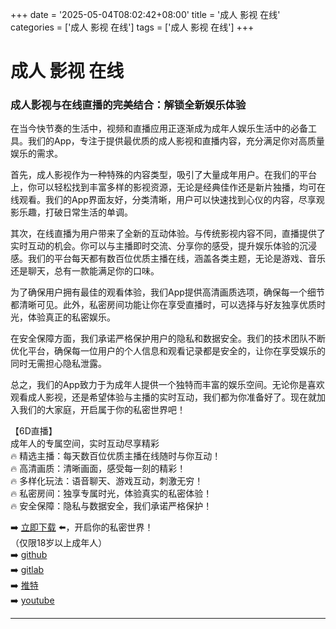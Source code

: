 +++
date = '2025-05-04T08:02:42+08:00'
title = '成人 影视 在线'
categories = ['成人 影视 在线']
tags = ['成人 影视 在线']
+++

# 成人 影视 在线

### 成人影视与在线直播的完美结合：解锁全新娱乐体验

在当今快节奏的生活中，视频和直播应用正逐渐成为成年人娱乐生活中的必备工具。我们的App，专注于提供最优质的成人影视和直播内容，充分满足你对高质量娱乐的需求。

首先，成人影视作为一种特殊的内容类型，吸引了大量成年用户。在我们的平台上，你可以轻松找到丰富多样的影视资源，无论是经典佳作还是新片独播，均可在线观看。我们的App界面友好，分类清晰，用户可以快速找到心仪的内容，尽享观影乐趣，打破日常生活的单调。

其次，在线直播为用户带来了全新的互动体验。与传统影视内容不同，直播提供了实时互动的机会。你可以与主播即时交流、分享你的感受，提升娱乐体验的沉浸感。我们的平台每天都有数百位优质主播在线，涵盖各类主题，无论是游戏、音乐还是聊天，总有一款能满足你的口味。

为了确保用户拥有最佳的观看体验，我们App提供高清画质选项，确保每一个细节都清晰可见。此外，私密房间功能让你在享受直播时，可以选择与好友独享优质时光，体验真正的私密娱乐。

在安全保障方面，我们承诺严格保护用户的隐私和数据安全。我们的技术团队不断优化平台，确保每一位用户的个人信息和观看记录都是安全的，让你在享受娱乐的同时无需担心隐私泄露。

总之，我们的App致力于为成年人提供一个独特而丰富的娱乐空间。无论你是喜欢观看成人影视，还是希望体验与主播的实时互动，我们都为你准备好了。现在就加入我们的大家庭，开启属于你的私密世界吧！

【6D直播】  
成年人的专属空间，实时互动尽享精彩  
🔥 精选主播：每天数百位优质主播在线随时与你互动！  
🔥 高清画质：清晰画面，感受每一刻的精彩！  
🔥 多样化玩法：语音聊天、游戏互动，刺激无穷！  
🔥 私密房间：独享专属时光，体验真实的私密体验！  
🔥 安全保障：隐私与数据安全，我们承诺严格保护！  

➡️ [立即下载](https://down123.s3.ap-east-1.amazonaws.com/down/down.html?channelCode=blog) ⬅️，开启你的私密世界！  
（仅限18岁以上成年人）  
➡️ [github](https://aldult-live.github.io/)  
➡️ [gitlab](https://seo-09598d.gitlab.io/)  
➡️ [推特](https://x.com/wegame33)  
➡️ [youtube](https://www.youtube.com/@6Dlive)  

---
